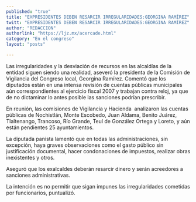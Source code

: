 ```yaml
---
published: "true"
title: "EXPRESIDENTES DEBEN RESARCIR IRREGULARIDADES:GEORGINA RAMÍREZ"
twitt: "EXPRESIDENTES DEBEN RESARCIR IRREGULARIDADES:GEORGINA RAMÍREZ"
author: "REDACCION"
authorlink: "https://ljz.mx/acercade.html"
category: "En el congreso"
layout: "posts"

---
```



  Las irregularidades y la desviación de recursos en las alcaldías de la entidad siguen siendo una realidad, aseveró la presidenta de la Comisión de Vigilancia del Congreso local, Georgina Ramírez. Comentó que los diputados están en una intensa revisión de cuentas públicas municipales aún correspondientes al ejercicio fiscal 2007 y trabajan contra reloj, ya que de no dictaminar lo antes posible las sanciones podrían prescribir.



  En reunión, las comisiones de Vigilancia y Hacienda  analizaron las cuentas públicas de Nochistlán, Monte Escobedo, Juan Aldama, Benito Juárez, Tlaltenango, Trancoso, Río Grande, Teul de González Ortega y Loreto, y aún están pendientes 25 ayuntamientos.



  La diputada panista lamentó que en todas las administraciones, sin excepción, haya graves observaciones como el gasto público sin justificación documental, hacer condonaciones de impuestos, realizar obras inexistentes y otros.



  Aseguró que los exalcaldes deberán resarcir dinero y serán acreedores a sanciones administrativas.



  La intención es no permitir que sigan impunes las irregularidades cometidas por funcionarios, puntualizó.

